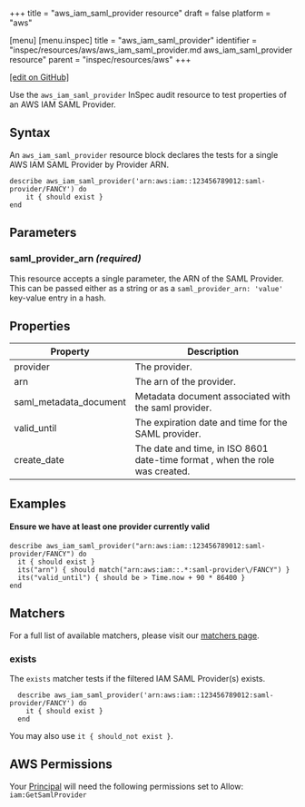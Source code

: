 +++
title = "aws_iam_saml_provider resource"
draft = false
platform = "aws"

[menu]
  [menu.inspec]
    title = "aws_iam_saml_provider"
    identifier = "inspec/resources/aws/aws_iam_saml_provider.md aws_iam_saml_provider resource"
    parent = "inspec/resources/aws"
+++

[\[edit on GitHub\]](https://github.com/inspec/inspec/blob/master/docs-chef-io/content/inspec/resources/aws_iam_saml_provider.md)

Use the `aws_iam_saml_provider` InSpec audit resource to test properties of an AWS IAM SAML Provider.

## Syntax

An `aws_iam_saml_provider` resource block declares the tests for a single AWS IAM SAML Provider by Provider ARN.

    describe aws_iam_saml_provider('arn:aws:iam::123456789012:saml-provider/FANCY') do
        it { should exist }
    end

## Parameters

### saml_provider_arn _(required)_

This resource accepts a single parameter, the ARN of the SAML Provider.
This can be passed either as a string or as a `saml_provider_arn: 'value'` key-value entry in a hash.

## Properties

| Property               | Description                                                                  |
| ---------------------- | ---------------------------------------------------------------------------- |
| provider               | The provider.                                                                |
| arn                    | The arn of the provider.                                                     |
| saml_metadata_document | Metadata document associated with the saml provider.                         |
| valid_until            | The expiration date and time for the SAML provider.                          |
| create_date            | The date and time, in ISO 8601 date-time format , when the role was created. |

## Examples

#### Ensure we have at least one provider currently valid

    describe aws_iam_saml_provider("arn:aws:iam::123456789012:saml-provider/FANCY") do
      it { should exist }
      its("arn") { should match("arn:aws:iam::.*:saml-provider\/FANCY") }
      its("valid_until") { should be > Time.now + 90 * 86400 }
    end

## Matchers

For a full list of available matchers, please visit our [matchers page](/inspec/matchers/).

### exists

The `exists` matcher tests if the filtered IAM SAML Provider(s) exists.

      describe aws_iam_saml_provider('arn:aws:iam::123456789012:saml-provider/FANCY') do
        it { should exist }
      end

You may also use `it { should_not exist }`.

## AWS Permissions

Your [Principal](https://docs.aws.amazon.com/IAM/latest/UserGuide/intro-structure.html#intro-structure-principal) will need the following permissions set to Allow:
`iam:GetSamlProvider`
